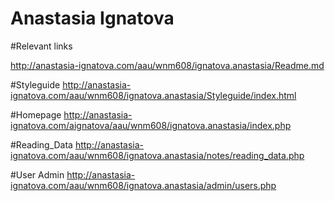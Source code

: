 # Anastasia Ignatova

#Relevant links

http://anastasia-ignatova.com/aau/wnm608/ignatova.anastasia/Readme.md

#Styleguide
http://anastasia-ignatova.com/aau/wnm608/ignatova.anastasia/Styleguide/index.html

#Homepage
http://anastasia-ignatova.com/aignatova/aau/wnm608/ignatova.anastasia/index.php

#Reading_Data
http://anastasia-ignatova.com/aau/wnm608/ignatova.anastasia/notes/reading_data.php

#User Admin
http://anastasia-ignatova.com/aau/wnm608/ignatova.anastasia/admin/users.php
